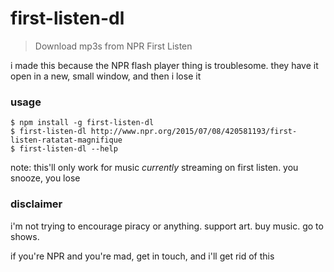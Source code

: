 # first-listen-dl

> Download mp3s from NPR First Listen

i made this because the NPR flash player thing is troublesome. they have it open in a new, small window, and then i lose it

### usage

```shell
$ npm install -g first-listen-dl
$ first-listen-dl http://www.npr.org/2015/07/08/420581193/first-listen-ratatat-magnifique
$ first-listen-dl --help
```

note: this'll only work for music _currently_ streaming on first listen. you snooze, you lose

### disclaimer

i'm not trying to encourage piracy or anything. support art. buy music. go to shows.

if you're NPR and you're mad, get in touch, and i'll get rid of this
